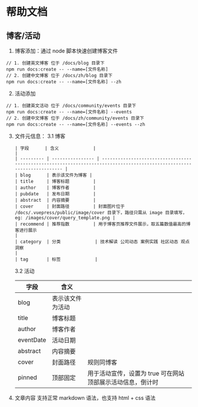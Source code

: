 # 帮助文档

## 博客/活动

1. 博客添加：通过 node 脚本快速创建博客文件

```shell
// 1. 创建英文博客 位于 /docs/blog 目录下
npm run docs:create -- --name=[文件名称]
// 2. 创建中文博客 位于 /docs/zh/blog 目录下
npm run docs:create -- --name=[文件名称] --zh
```

2. 活动添加

```shell
// 1. 创建英文活动 位于 /docs/community/events 目录下
npm run docs:create -- --name=[文件名称] --events
// 2. 创建中文博客 位于 /docs/zh/community/events 目录下
npm run docs:create -- --name=[文件名称] --events --zh
```

3.  文件元信息：
    3.1 博客

        | 字段      | 含义             |                                                                                                                         |
        | --------- | ---------------- | ----------------------------------------------------------------------------------------------------------------------- |
        | blog      | 表示该文件为博客 |
        | title     | 博客标题         |
        | author    | 博客作者         |
        | pubdate   | 发布日期         |
        | abstract  | 内容摘要         |
        | cover     | 封面路径         | 封面图片位于 /docs/.vuepress/public/image/cover 目录下，路径只需从 image 目录填写，eg: /images/cover/query_template.png |
        | recommend | 推荐指数         | 用于博客页推荐文件展示，取五篇数值最高的博客进行展示                                                                    |
        | category  | 分类             | 技术解读 公司动态 案例实践 社区动态 观点洞察                                                                            |
        | tag       | 标签             |

    3.2 活动

    | 字段      | 含义             |                                                            |
    | --------- | ---------------- | ---------------------------------------------------------- |
    | blog      | 表示该文件为活动 |
    | title     | 博客标题         |
    | author    | 博客作者         |
    | eventDate | 活动日期         |
    | abstract  | 内容摘要         |
    | cover     | 封面路径         | 规则同博客                                                 |
    | pinned    | 顶部固定         | 用于活动宣传，设置为 true 可在网站顶部展示活动信息，倒计时 |

4.  文章内容
    支持正常 markdown 语法，也支持 html + css 语法
